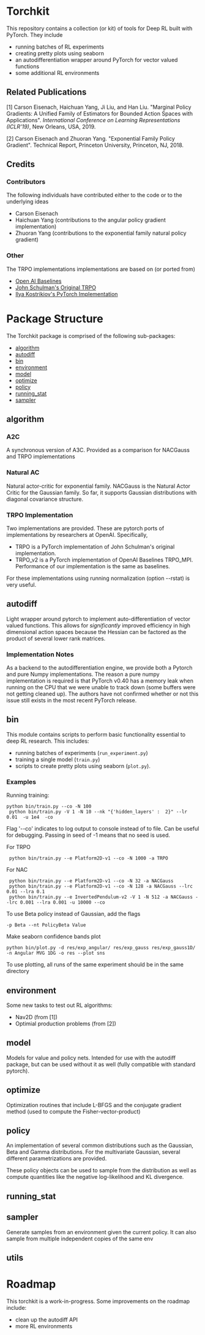 # Torchkit

This repository contains a collection (or kit) of tools for Deep RL built with PyTorch. They include
 - running batches of RL experiments
 - creating pretty plots using seaborn
 - an autodifferentiation wrapper around PyTorch for vector valued functions
 - some additional RL environments

## Related Publications

[1] Carson Eisenach, Haichuan Yang, Ji Liu, and Han Liu. "Marginal Policy Gradients: A Unified Family of Estimators for Bounded Action Spaces with Applications". *International Conference on Learning Representations (ICLR'19)*, New Orleans, USA, 2019.

[2] Carson Eisenach and Zhuoran Yang. "Exponential Family Policy Gradient". Technical Report, Princeton University, Princeton, NJ, 2018.

## Credits
### Contributors
The following individuals have contributed either to the code or to the underlying ideas
 - Carson Eisenach
 - Haichuan Yang (contributions to the angular policy gradient implementation)
 - Zhuoran Yang (contributions to the exponential family natural policy gradient)


### Other
The TRPO implementations implementations are based on (or ported from)
 - [Open AI Baselines](https://github.com/openai/baselines)
 - [John Schulman's Original TRPO](https://github.com/joschu/modular_rl)
 - [Ilya Kostrikiov's PyTorch Implementation](https://github.com/ikostrikov/pytorch-trpo/)



# Package Structure
The Torchkit package is comprised of the following sub-packages:
 - [algorithm](#algorithm)
 - [autodiff](#autodiff)
 - [bin](#bin)
 - [environment](#environment)
 - [model](#model)
 - [optimize](#optimize)
 - [policy](#policy)
 - [running_stat](#running_stat)
 - [sampler](#sampler)


## algorithm
### A2C
A synchronous version of A3C. Provided as a comparison for NACGauss and TRPO implementations


### Natural AC
Natural actor-critic for exponential family. NACGauss is the Natural Actor Critic for the Gaussian family. So far, it supports Gaussian distributions with diagonal covariance structure.


### TRPO Implementation
Two implementations are provided. These are pytorch ports of implementations by researchers at OpenAI. Specifically,
 - TRPO is a PyTorch implementation of John Schulman's original implementation.
 - TRPO_v2 is a PyTorch implementation of OpenAI Baselines TRPO_MPI. Performance of our implementation is the same as baselines.

For these implementations using running normalization (option --rstat) is very useful.



## autodiff
Light wrapper around pytorch to implement auto-differentiation of vector valued functions. This allows for *significantly* improved efficiency in high dimensional action spaces because the  Hessian can be factored as the product of several lower rank matrices.

### Implementation Notes
As a backend to the autodifferentiation engine, we provide both a Pytorch and pure Numpy implementations. The reason a pure numpy implementation is required is that PyTorch v0.40 has a memory leak when running on the CPU that we were unable to track down (some buffers were not getting cleaned up). The authors have not confirmed whether or not this issue still exists in the most recent PyTorch release.



## bin
This module contains scripts to perform basic functionality essential to deep RL research. This includes:
 - running batches of experiments (`run_experiment.py`)
 - training a single model (`train.py`)
 - scripts to create pretty plots using seaborn (`plot.py`).

### Examples
Running training:
```
python bin/train.py --co -N 100
 python bin/train.py -V 1 -N 10 --nk "{'hidden_layers' :  2}" --lr 0.01  -u 1e4  -co
```
Flag '--co' indicates to log output to console instead of to file. Can be useful for debugging. Passing in seed of -1 means that no seed is used.

For TRPO
```
 python bin/train.py --e Platform2D-v1 --co -N 1000 -a TRPO
```
For NAC
```
 python bin/train.py --e Platform2D-v1 --co -N 32 -a NACGauss
 python bin/train.py --e Platform2D-v1 --co -N 128 -a NACGauss --lrc 0.01 --lra 0.1
 python bin/train.py --e InvertedPendulum-v2 -V 1 -N 512 -a NACGauss --lrc 0.001 --lra 0.001 -u 10000 --co
```
To use Beta policy instead of Gaussian, add the flags
```
-p Beta --nt PolicyBeta Value
```
Make seaborn confidence bands plot
```
python bin/plot.py -d res/exp_angular/ res/exp_gauss res/exp_gauss1D/ -n Angular MVG 1DG -o res --plot sns
```
To use plotting, all runs of the same experiment should be in the same directory

## environment
Some new tasks to test out RL algorithms:
 - Nav2D (from [1])
 - Optimial production problems (from [2])


## model
Models for value and policy nets. Intended for use with the autodiff package, but can be used without it as well (fully compatible with standard pytorch).



## optimize
Optimization routines that include L-BFGS and the conjugate gradient method (used to compute the Fisher-vector-product)


## policy
An implementation of several common distributions such as the Gaussian, Beta and Gamma distributions. For the multivariate Gaussian, several different parametrizations are provided.

These policy objects can be used to sample from the distribution as well as compute quantities like the negative log-likelihood and KL divergence.

## running_stat


## sampler
Generate samples from an environment given the current policy. It can also sample from multiple independent copies of the same env

## utils

# Roadmap
This torchkit is a work-in-progress. Some improvements on the roadmap include:
 - clean up the autodiff API
 - more RL environments
